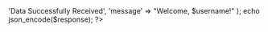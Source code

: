 <?php
header('Content-Type: application/json');
$input = file_get_contents('php://input');
$data = json_decode($input, true);

$username = $data['username'] ?? 'Maria';
$response = array(
        'status' => 'Data Successfully Received',
        'message' => "Welcome, $username!"
);

echo json_encode($response);
?>

